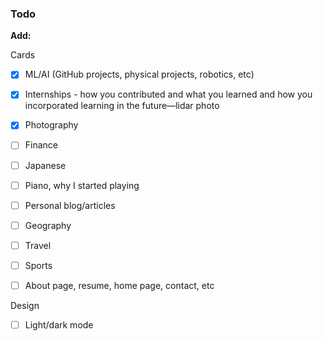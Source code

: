 ### Todo


**Add:**

Cards
- [x] ML/AI (GitHub projects, physical projects, robotics, etc)
- [x] Internships - how you contributed and what you learned and how you incorporated learning in the future—lidar photo
- [x] Photography
- [ ] Finance
- [ ] Japanese
- [ ] Piano, why I started playing
- [ ] Personal blog/articles

- [ ] Geography
- [ ] Travel
- [ ] Sports

- [ ] About page, resume, home page, contact, etc


Design
- [ ] Light/dark mode